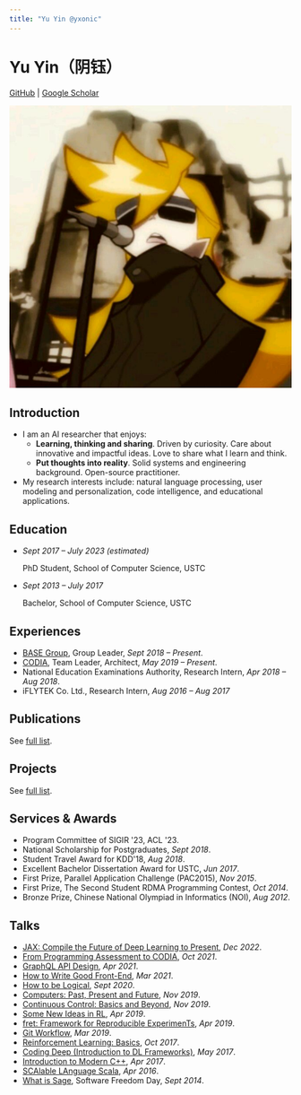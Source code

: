 ```yaml
---
title: "Yu Yin @yxonic"
---
```


# Yu Yin<span class="text-2xl">（阴钰）</span>

[GitHub](https://github.com/yxonic/) | [Google Scholar](https://scholar.google.com/citations?user=hzIdvWwAAAAJ&hl=zh-CN)

<img src="/avatar.jpg" alt="avatar" class="h-20 w-20 rounded-full shadow-inner float-right -mt-16" />

## Introduction

- I am an AI researcher that enjoys:
  - **Learning, thinking and sharing**. Driven by curiosity. Care about innovative and impactful ideas. Love to share what I learn and think.
  - **Put thoughts into reality**. Solid systems and engineering background. Open-source practitioner.
- My research interests include: natural language processing, user modeling and personalization, code intelligence, and educational applications.

## Education

- _Sept 2017 – July 2023 (estimated)_

  PhD Student, School of Computer Science, USTC

- _Sept 2013 – July 2017_

  Bachelor, School of Computer Science, USTC

## Experiences

- [BASE Group](https://base.ustc.edu.cn), Group Leader, _Sept 2018 – Present_.
- [CODIA](https://code.bdaa.pro), Team Leader, Architect, _May 2019 – Present_.
- National Education Examinations Authority, Research Intern, _Apr 2018 – Aug 2018_.
- iFLYTEK Co. Ltd., Research Intern, _Aug 2016 – Aug 2017_

## Publications

See [full list](/publications).

## Projects

See [full list](/projects).

## Services & Awards

- Program Committee of SIGIR '23, ACL '23.
- National Scholarship for Postgraduates, _Sept 2018_.
- Student Travel Award for KDD'18, _Aug 2018_.
- Excellent Bachelor Dissertation Award for USTC, _Jun 2017_.
- First Prize, Parallel Application Challenge (PAC2015), _Nov 2015_.
- First Prize, The Second Student RDMA Programming Contest, _Oct 2014_.
- Bronze Prize, Chinese National Olympiad in Informatics (NOI), _Aug 2012_.

## Talks

- [JAX: Compile the Future of Deep Learning to Present](/talks/2022-12-02-JAX.pdf), _Dec 2022_.
- [From Programming Assessment to CODIA](/talks/2021-12-08-CODIA.pdf), _Oct 2021_.
- [GraphQL API Design](/talks/2021-04-10-GraphQL.pdf), _Apr 2021_.
- [How to Write Good Front-End](/talks/2021-03-24-如何写好前端.pdf), _Mar 2021_.
- [How to be Logical](/talks/2020-09-17-如何有逻辑.pdf), _Sept 2020_.
- [Computers: Past, Present and Future](/talks/2019-11-00-计算机_过去现在和未来.pdf), _Nov 2019_.
- [Continuous Control: Basics and Beyond](/talks/2019-11-12-阴钰-Continuous-Control.pdf), _Nov 2019_.
- [Some New Ideas in RL](/talks/2019-04-29-some-new-ideas-in-rl.pdf), _Apr 2019_.
- [fret: Framework for Reproducible ExperimenTs](/talks/2019-04-02-fret_slides.pdf), _Apr 2019_.
- [Git Workflow](/talks/2019-03-19-git-workflow.pdf), _Mar 2019_.
- [Reinforcement Learning: Basics](/talks/2017-10-31-rl.pdf), _Oct 2017_.
- [Coding Deep (Introduction to DL Frameworks)](/talks/2017-05-17-dl_slides.pdf), _May 2017_.
- [Introduction to Modern C++](/talks/2017-04-21-introduction-to-modern-cpp.pdf), _Apr 2017_.
- [SCAlable LAnguage Scala](/talks/2016-04-00-scala-slides.pdf), _Apr 2016_.
- [What is Sage](/talks/2014-09-20-sage.pdf), Software Freedom Day, _Sept 2014_.
